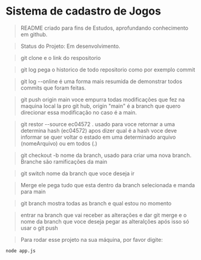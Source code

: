 <h1>Sistema de cadastro de Jogos</h1>

>README criado para fins de Estudos, aprofundando conhecimento em github.

> Status do Projeto: Em desenvolvimento.

>git clone e o link do respositorio

>git log pega o historico de todo repositorio como por exemplo commit

>git log --online é uma forma mais resumida de demonstrar todos commits que foram feitas.

>git push origin main voce empurra todas modificações que fez na maquina local la pro git hub, origin "main" é a branch que quero direcionar essa modificação no caso é a main.

>git restor --source ec04572 . usado para voce retornar a uma determina hash (ec04572) apos dizer qual é a hash voce deve informar se quer voltar o estado em uma determinado arquivo (nomeArquivo) ou em todos (.)

>git checkout -b nome da branch, usado para criar uma nova branch. Branche são ramificações da main 

>git switch nome da branch que voce deseja ir

>Merge ele pega tudo que esta dentro da branch selecionada e manda para main

>git branch mostra todas as branch e qual estou no momento

>entrar na branch que vai receber as alterações e dar git merge e o nome da branch que voce deseja pegar as alteralções após isso só usar o git push

>Para rodar esse projeto na sua máquina, por favor digite:

```
node app.js
```
